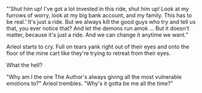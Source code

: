 "'Shut him up! I've got a lot invested in this ride, shut him up! Look at my furrows of worry, look at my big bank account, and my family. This has to be real.' It's just a ride. But we always kill the good guys who try and tell us that, you ever notice that? And let the demons run amok … But it doesn't matter, because it's just a ride. And we can change it anytime we want."

Arieol starts to cry. Full on tears yank right out of their eyes and onto the floor of the mine cart like they're trying to retreat from their eyes.

What the hell?

"Why am I the one The Author's always giving all the most vulnerable emotions to?" Arieol trembles. "Why's it gotta be me all the time?"
